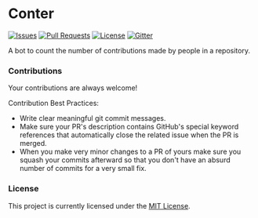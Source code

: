 # Conter
[![Issues](https://img.shields.io/github/issues-closed/oss2019/conter.svg?style=flat-square)](https://github.com/oss2019/conter/issues) [![Pull Requests](https://img.shields.io/github/issues-pr-closed/oss2019/conter.svg?style=flat-square)](https://github.com/oss2019/conter/pulls) [![License](https://img.shields.io/apm/l/vim-mode.svg?style=flat-square)](https://github.com/oss2019/conter/blob/master/LICENSE) [![Gitter](https://img.shields.io/badge/chat-on%20gitter-ff006f.svg?style=flat-square)](https://gitter.im/oss2019/community)

A bot to count the number of contributions made by people in a repository.

### Contributions

Your contributions are always welcome!

Contribution Best Practices:
- Write clear meaningful git commit messages.
- Make sure your PR's description contains GitHub's special keyword references that automatically close the related issue when the PR is merged.
- When you make very minor changes to a PR of yours make sure you squash your commits afterward so that you don't have an absurd number of commits for a very small fix.

### License

This project is currently licensed under the [MIT License](https://github.com/oss2019/conter/blob/master/LICENSE).
